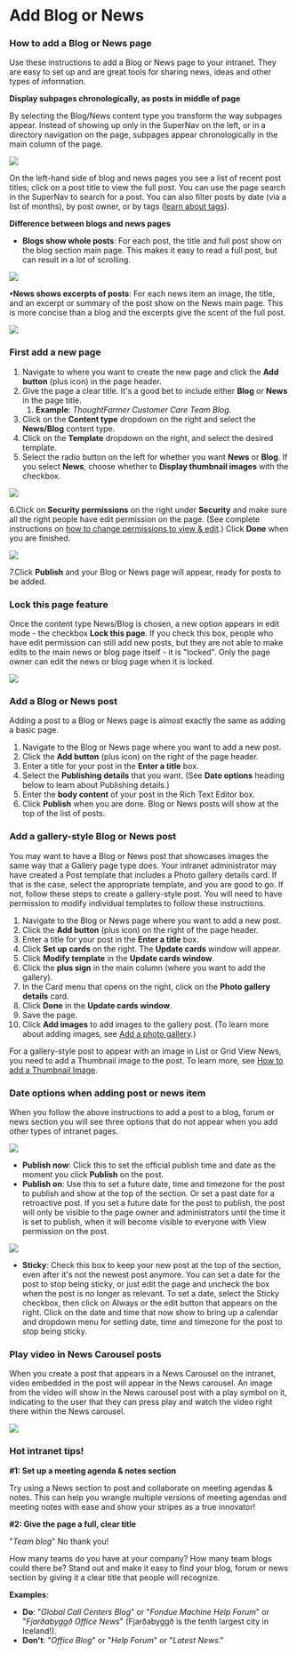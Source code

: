 # Add Blog or News

### How to add a Blog or News page

Use these instructions to add a Blog or News page to your intranet. They are easy to set up and are great tools for sharing news, ideas and other types of information.

**Display subpages chronologically, as posts in middle of page**

By selecting the Blog/News content type you transform the way subpages appear. Instead of showing up only in the SuperNav on the left, or in a directory navigation on the page, subpages appear chronologically in the main column of the page.

![](../../.gitbook/assets/1%20%2880%29.png)



On the left-hand side of blog and news pages you see a list of recent post titles; click on a post title to view the full post. You can use the page search in the SuperNav to search for a post. You can also filter posts by date \(via a list of months\), by post owner, or by tags \([learn about tags](../tags/)\).

**Difference between blogs and news pages**

* **Blogs show whole posts**: For each post, the title and full post show on the blog section main page. This makes it easy to read a full post, but can result in a lot of scrolling.

![](../../.gitbook/assets/2%20%2844%29.png)

**•News shows excerpts of posts**: For each news item an image, the title, and an excerpt or summary of the post show on the News main page. This is more concise than a blog and the excerpts give the scent of the full post.

![](../../.gitbook/assets/3%20%2842%29.png)



### First add a new page

1. Navigate to where you want to create the new page and click the **Add button** \(plus icon\) in the page header.
2. Give the page a clear title. It's a good bet to include either **Blog** or **News** in the page title.
   1. **Example**: _ThoughtFarmer Customer Care Team Blog_.
3. Click on the **Content type** dropdown on the right and select the **News/Blog** content type.
4. Click on the **Template** dropdown on the right, and select the desired template.
5. Select the radio button on the left for whether you want **News** or **Blog**. If you select **News**, choose whether to **Display thumbnail images** with the checkbox.

![](../../.gitbook/assets/4%20%2812%29.jpg)

6.Click on **Security permissions** on the right under **Security** and make sure all the right people have edit permission on the page. \(See complete instructions on [how to change permissions to view & edit](../security-settings-and-permissions/permission-to-view-and-edit.md).\) Click **Done** when you are finished.

![](../../.gitbook/assets/5%20%2822%29.jpg)



7.Click **Publish** and your Blog or News page will appear, ready for posts to be added.

### Lock this page feature

Once the content type News/Blog is chosen, a new option appears in edit mode - the checkbox **Lock this page**. If you check this box, people who have edit permission can still add new posts, but they are not able to make edits to the main news or blog page itself - it is "locked". Only the page owner can edit the news or blog page when it is locked.

![](../../.gitbook/assets/6%20%287%29.jpg)

### Add a Blog or News post

Adding a post to a Blog or News page is almost exactly the same as adding a basic page.

1. Navigate to the Blog or News page where you want to add a new post.
2. Click the **Add button** \(plus icon\) on the right of the page header.
3. Enter a title for your post in the **Enter a title** box.
4. Select the **Publishing details** that you want. \(See **Date options** heading below to learn about Publishing details.\)
5. Enter the **body content** of your post in the Rich Text Editor box.
6. Click **Publish** when you are done. Blog or News posts will show at the top of the list of posts.

### Add a gallery-style Blog or News post

You may want to have a Blog or News post that showcases images the same way that a Gallery page type does. Your intranet administrator may have created a Post template that includes a Photo gallery details card. If that is the case, select the appropriate template, and you are good to go. If not, follow these steps to create a gallery-style post. You will need to have permission to modify individual templates to follow these instructions.

1. Navigate to the Blog or News page where you want to add a new post.
2. Click the **Add button** \(plus icon\) on the right of the page header.
3. Enter a title for your post in the **Enter a title** box.
4. Click **Set up cards** on the right. The **Update cards** window will appear.
5. Click **Modify template** in the **Update cards window**.
6. Click the **plus sign** in the main column \(where you want to add the gallery\).
7. In the Card menu that opens on the right, click on the **Photo gallery details** card.
8. Click **Done** in the **Update cards window**.
9. Save the page.
10. Click **Add images** to add images to the gallery post. \(To learn more about adding images, see [Add a photo gallery](add-a-photo-gallery/).\)

For a gallery-style post to appear with an image in List or Grid View News, you need to add a Thumbnail image to the post. To learn more, see [How to add a Thumbnail Image](../edit-page-contents/add-thumbnail-images/)​.

### Date options when adding post or news item

When you follow the above instructions to add a post to a blog, forum or news section you will see three options that do not appear when you add other types of intranet pages.

![](../../.gitbook/assets/7%20%282%29.png)



* **Publish now**: Click this to set the official publish time and date as the moment you click **Publish** on the post.
* **Publish on**: Use this to set a future date, time and timezone for the post to publish and show at the top of the section. Or set a past date for a retroactive post. If you set a future date for the post to publish, the post will only be visible to the page owner and administrators until the time it is set to publish, when it will become visible to everyone with View permission on the post.

![](../../.gitbook/assets/8%20%281%29.png)



* **Sticky**: Check this box to keep your new post at the top of the section, even after it's not the newest post anymore. You can set a date for the post to stop being sticky, or just edit the page and uncheck the box when the post is no longer as relevant. To set a date, select the Sticky checkbox, then click on Always or the edit button that appears on the right. Click on the date and time that now show to bring up a calendar and dropdown menu for setting date, time and timezone for the post to stop being sticky.

### Play video in News Carousel posts

When you create a post that appears in a News Carousel on the intranet, video embedded in the post will appear in the News carousel. An image from the video will show in the News carousel post with a play symbol on it, indicating to the user that they can press play and watch the video right there within the News carousel.

![](../../.gitbook/assets/9.jpg)



### Hot intranet tips!

**\#1: Set up a meeting agenda & notes section**

Try using a News section to post and collaborate on meeting agendas & notes. This can help you wrangle multiple versions of meeting agendas and meeting notes with ease and show your stripes as a true innovator!

**\#2: Give the page a full, clear title**

"_Team blog_" No thank you!  
  
How many teams do you have at your company? How many team blogs could there be? Stand out and make it easy to find your blog, forum or news section by giving it a clear title that people will recognize.  
  
**Examples**:

* **Do**: "_Global Call Centers Blog_" or "_Fondue Machine Help Forum_" or "_Fjarðabyggð Office News_" \(Fjarðabyggð is the tenth largest city in Iceland!\).
* **Don't**: "_Office Blog_" or "_Help Forum_" or "_Latest News_."

